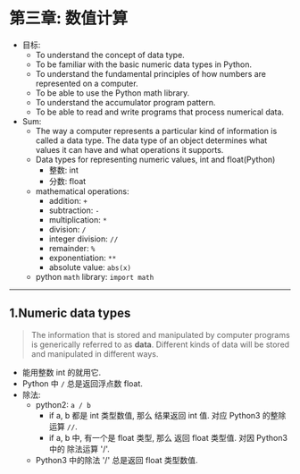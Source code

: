 # 第三章: 数值计算

- 目标:
    - To understand the concept of data type.
    - To be familiar with the basic numeric data types in Python.
    - To understand the fundamental principles of how numbers are represented on a computer.
    - To be able to use the Python math library.
    - To understand the accumulator program pattern.
    - To be able to read and write programs that process numerical data.
- Sum:
    - The way a computer represents a particular kind of information is called a data type. The data type of an object determines what values it can have and what operations it supports.
    - Data types for representing numeric values, int and float(Python)
        - 整数: int
        - 分数: float
    - mathematical operations:
        - addition: `+`
        - subtraction: `-`
        - multiplication:  `*`
        - division: `/`
        - integer division: `//`
        - remainder: `%`
        - exponentiation: `**`
        - absolute value: `abs(x)`
    - python `math` library: `import math`

---

## 1.Numeric data types

> The information that is stored and manipulated by computer programs is generically referred to as **data**. Different kinds of data will be stored and manipulated in different ways.

- 能用整数 int 的就用它.
- Python 中 `/` 总是返回浮点数 float.
- 除法:
    - python2: `a / b`
        - if a, b 都是 int 类型数值, 那么 结果返回 int 值.  对应 Python3 的整除运算 `//`.
        - if a, b 中, 有一个是 float 类型, 那么 返回 float 类型值. 对因 Python3 中的 除法运算 '/'.
    - Python3 中的除法 '/' 总是返回 float 类型数值.
